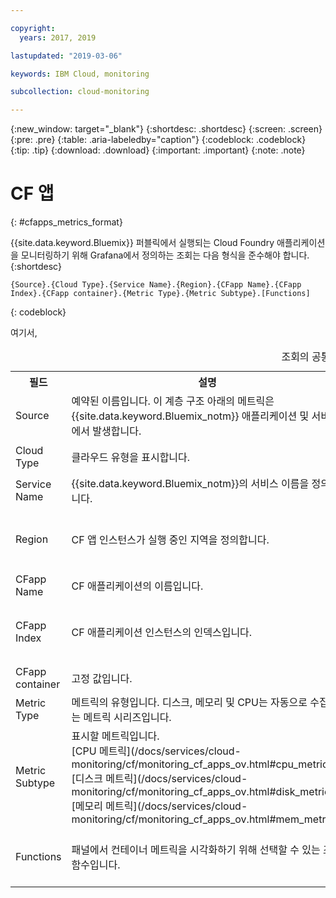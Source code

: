 ```yaml
---

copyright:
  years: 2017, 2019

lastupdated: "2019-03-06"

keywords: IBM Cloud, monitoring

subcollection: cloud-monitoring

---
```


{:new_window: target="_blank"}
{:shortdesc: .shortdesc}
{:screen: .screen}
{:pre: .pre}
{:table: .aria-labeledby="caption"}
{:codeblock: .codeblock}
{:tip: .tip}
{:download: .download}
{:important: .important}
{:note: .note}


# CF 앱
{: #cfapps_metrics_format}

{{site.data.keyword.Bluemix}} 퍼블릭에서 실행되는 Cloud Foundry 애플리케이션을 모니터링하기 위해 Grafana에서 정의하는 조회는 다음 형식을 준수해야 합니다. 
{:shortdesc}

```
{Source}.{Cloud Type}.{Service Name}.{Region}.{CFapp Name}.{CFapp Index}.{CFapp container}.{Metric Type}.{Metric Subtype}.[Functions]
```
{: codeblock}

여기서,

<table>
  <caption>조회의 공통 필드</caption>
  <tr>
    <th>필드</th>
	<th>설명</th>
	<th>값</th>
  </tr>
  <tr>
    <td>Source</td>
	<td>예약된 이름입니다. 이 계층 구조 아래의 메트릭은 {{site.data.keyword.Bluemix_notm}} 애플리케이션 및 서비스에서 발생합니다.</td>
	<td>*ibmcloud*</td>
  </tr>
  <tr>
    <td>Cloud Type</td>
	<td>클라우드 유형을 표시합니다. </td>
	<td>{{site.data.keyword.Bluemix_notm}} 퍼블릭 클라우드의 경우, 값이 *public*입니다.</td>
  </tr>
  <tr>
    <td>Service Name</td>
	<td>{{site.data.keyword.Bluemix_notm}}의 서비스 이름을 정의합니다.</td>
	<td>CF 앱의 경우, 값이 *cloud-foundry*입니다.</td>
  </tr>
  <tr>
    <td>Region</td>
	<td>CF 앱 인스턴스가 실행 중인 지역을 정의합니다.</td>
	<td>미국 남부 지역의 경우 값은 *us-south*입니다. <br>영국 지역의 경우 값은 *eu-gb*입니다.  <br>독일의 경우 값은 *eu-de*입니다. <br>시드니의 경우 값은 *au-syd*입니다. </td>
  </tr>
  <tr>
    <td>CFapp Name</td>
	<td>CF 애플리케이션의 이름입니다.</td>
	<td></td>
  </tr>
  <tr>
    <td>CFapp Index</td>
	  <td>CF 애플리케이션 인스턴스의 인덱스입니다.</td>
	  <td>예: *0* </br>하나의 인스턴스가 있는 CF 앱이 있는 경우, 인덱스 0만 있습니다. 예를 들어, CF 앱을 10개의 인스턴스로 스케일링하는 경우, 인덱스 값으로 0에서 9까지 사용할 수 있습니다.</td>
  </tr>
  <tr>
    <td>CFapp container</td>
	  <td>고정 값입니다.</td>
	  <td>*container*</td>
  </tr>
  <tr>
    <td>Metric Type</td>
	  <td>메트릭의 유형입니다. 디스크, 메모리 및 CPU는 자동으로 수집되는 메트릭 시리즈입니다.</td>
	  <td>*CPU*</td>
  </tr>
  <tr>
    <td>Metric Subtype</td>
	  <td>표시할 메트릭입니다. </br>[CPU 메트릭](/docs/services/cloud-monitoring/cf/monitoring_cf_apps_ov.html#cpu_metrics) </br>[디스크 메트릭](/docs/services/cloud-monitoring/cf/monitoring_cf_apps_ov.html#disk_metrics) </br>[메모리 메트릭](/docs/services/cloud-monitoring/cf/monitoring_cf_apps_ov.html#mem_metrics)</td>
	  <td></td>
  </tr>
  <tr>
    <td>Functions</td>
    <td>패널에서 컨테이너 메트릭을 시각화하기 위해 선택할 수 있는 조회 함수입니다. </td>
    <td>[함수 ![(외부 링크 아이콘)](../../../icons/launch-glyph.svg "외부 링크 아이콘")](http://graphite.readthedocs.io/en/latest/functions.html){: new_window}</td>
   </tr>
</table>




